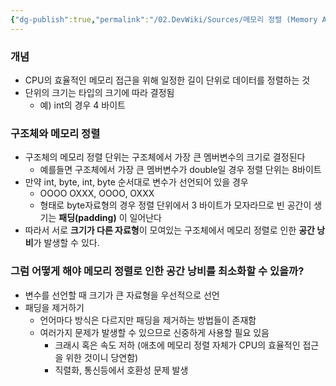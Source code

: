 ```yaml
---
{"dg-publish":true,"permalink":"/02.DevWiki/Sources/메모리 정렬 (Memory Alignment)/","noteIcon":""}
---
```


### 개념
* CPU의 효율적인 메모리 접근을 위해 일정한 길이 단위로 데이터를 정렬하는 것
* 단위의 크기는 타입의 크기에 따라 결정됨
	* 예) int의 경우 4 바이트
### 구조체와 메모리 정렬
* 구조체의 메모리 정렬 단위는 구조체에서 가장 큰 멤버변수의 크기로 결정된다
	* 예를들면 구조체에서 가장 큰 멤버변수가 double일 경우 정렬 단위는 8바이트
* 만약 int, byte, int, byte 순서대로 변수가 선언되어 있을 경우
	* OOOO OXXX, OOOO, OXXX
	* 형태로 byte자료형의 경우 정렬 단위에서 3 바이트가 모자라므로 빈 공간이 생기는 **패딩(padding)** 이 일어난다
* 따라서 서로 **크기가 다른 자료형**이 모여있는 구조체에서 메모리 정렬로 인한 **공간 낭비**가 발생할 수 있다.

### 그럼 어떻게 해야 메모리 정렬로 인한 공간 낭비를 최소화할 수 있을까?
* 변수를 선언할 때 크기가 큰 자료형을 우선적으로 선언
* 패딩을 제거하기
	* 언어마다 방식은 다르지만 패딩을 제거하는 방법들이 존재함
	* 여러가지 문제가 발생할 수 있으므로 신중하게 사용할 필요 있음
		* 크래시 혹은 속도 저하 (애초에 메모리 정렬 자체가 CPU의 효율적인 접근을 위한 것이니 당연함)
		* 직렬화, 통신등에서 호환성 문제 발생


